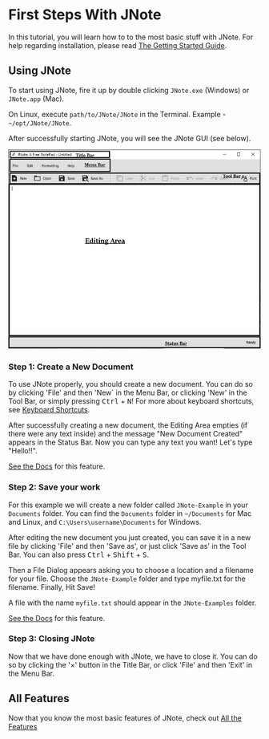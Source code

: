# First Steps With JNote

In this tutorial, you will learn how to to the most basic stuff with JNote.
For help regarding installation, please read [The Getting Started Guide](getting-started.md).

## Using JNote

To start using JNote, fire it up by double clicking `JNote.exe` (Windows) or `JNote.app` (Mac).

On Linux, execute `path/to/JNote/JNote` in the Terminal. Example - `~/opt/JNote/JNote`.

After successfully starting JNote, you will see the JNote GUI (see below).

![JNote GUI](_images/jnote-started.png)

### Step 1: Create a New Document

To use JNote properly, you should create a new document. You can do so by clicking 'File' and then 'New` in the Menu Bar, or clicking 'New' in the Tool Bar, or simply pressing <kbd>Ctrl</kbd> + <kbd>N</kbd>!
For more about keyboard shortcuts, see [Keyboard Shortcuts](keyboard-shortcuts.md).

After successfully creating a new document, the Editing Area empties (if there were any text inside) and the message "New Document Created" appears in the Status Bar.
Now you can type any text you want! Let's type "Hello!!".

[See the Docs](all-features.md#Create-New-Document) for this feature.

### Step 2: Save your work

For this example we will create a new folder called `JNote-Example` in your `Documents` folder.
You can find the `Documents` folder in `~/Documents` for Mac and Linux, and `C:\Users\username\Documents` for Windows.

After editing the new document you just created, you can save it in a new file by clicking 'File' and then 'Save as', or just click 'Save as' in the Tool Bar.
You can also press <kbd>Ctrl</kbd> + <kbd>Shift</kbd> + <kbd>S</kbd>.

Then a File Dialog appears asking you to choose a location and a filename for your file.
Choose the `JNote-Example` folder and type myfile.txt for the filename.
Finally, Hit Save!

A file with the name `myfile.txt` should appear in the `JNote-Examples` folder.

[See the Docs](all-features.md#Save-As) for this feature.

### Step 3: Closing JNote

Now that we have done enough with JNote, we have to close it.
You can do so by clicking the '&times;' button in the Title Bar, or click 'File' and then 'Exit' in the Menu Bar.

## All Features

Now that you know the most basic features of JNote, check out [All the Features](all-features.md)
